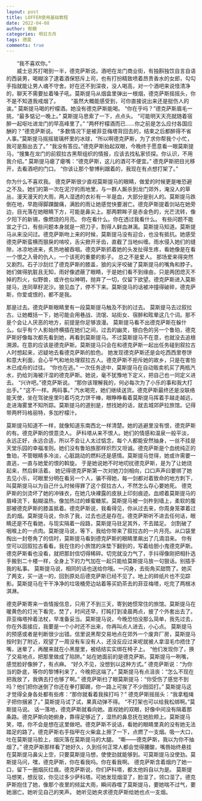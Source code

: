 ```yaml
---
layout: post
title: LOFFER使用基础教程
date: 2022-04-08
author: 郁糖
categories: 明日方舟
tags: 德莫
comments: true
---
```



&emsp;&emsp;“我不喜欢你。”  
&emsp;&emsp;威士忌苏打喝到一半，德克萨斯说。酒吧在龙门商业街，有独斟独饮自言自语的西装男，喝糊涂了逮着酒保怒斥上司，也有打扮精致喷着昂贵香水的女郎，勾勾手指就能让男人魂不守舍。好在还不到深夜，没人喝高，对一个酒吧来说怪清净的，聊天不需要扯着嗓子吼。莫斯提马从烟盒里弹出一根烟，德克萨斯摇摇头，你不是不知道我戒烟了。
&emsp;&emsp;“虽然大概能感受到，可你直接说出来还是挺伤人的诶。”
莫斯提马喝的柠檬酒。她没有德克萨斯能喝。
“你在乎吗？”德克萨斯眉毛一挑，“最多惦记一晚上。”
莫斯提马思索了一下，点点头。
“可能明天天亮就随着宿醉一起呕吐进龙门的早高峰里了。”
“两杯柠檬酒而已……你之前是怎么应付各国应酬的？”德克萨斯说。
“多数情况下是被菲亚梅塔背回去的，结束之后都醉得不省人事。”莫斯提马摇摇玻璃杯里的冰球，“所以啊德克萨斯，为了求你帮我个小忙，我可是豁出去了。”
“我没有答应。”德克萨斯抬起双眼，今晚终于愿意看一眼莫斯提马，“搜集在龙门的前叙拉古黑帮组织的情报，应该去找私家侦探。你认识，不用我介绍。”
莫斯提马瘪了瘪嘴：“德克萨斯，这儿的酒可不便宜。”
德克萨斯把目光移开，去看酒吧的门口。
“你该让那个黎博利跟着的，我现在有点想打架了。”


你为什么不喜欢我。
德克萨斯很少直视莫斯提马的眼睛，做爱的时候更是唯恐避之不及。她们的第一次在泥泞的雨地里，与一群人厮杀到龙门郊外，淹没人的草丛，漫天漫天的大雨，两人湿透的衣衫有一半是血，大部分是别人的。莫斯提马跌倒在地，早跑得脚踝酸痛，满脸的雨让她感觉快要溺亡。德克萨斯提着剑站在她旁边，目光落在她眼睛下方，可能是鼻尖上。那两颗眸子是赤金色的，光芒流转，像夕阳下的新锡，像燃烧的月亮。
你在看什么。你在透过我看什么。
有些问题不能宣之于口，有些问题本身就是一把刀子，割得人鲜血淋漓。莫斯提马知道。莫斯提马从来没问过。德克萨斯吻上来的时候，莫斯提马没有迎合，也没有抵抗。她感受德克萨斯蛮横而狠戾的啃咬，舌尖掀开牙齿，直截了当地纠缠。雨水侵入她们的缝隙，冰凉地进来，炙热地被吞咽。德克萨斯抓着她的头发扯得生疼，看她像是在看一个恨之入骨的仇人，一个该死的重要的影子。
总之不是爱人。
那场爱来得突然又剧烈。石子沙刮烂了德克萨斯的膝盖，狼的尖牙咬破了莫斯提马的嘴角和脖子。她们做得肮脏且无知，雨好像遮蔽了眼睛，于是她们看不到缘由，只是两团熄灭不掉的烈火，似野兽，或许也似神明，抛弃了一切，仅留下欲望。德克萨斯进入莫斯提马，连同草籽泥沙。狼见血了，停不下来。莫斯提马的话被冲撞得破碎，德克萨斯，你爱或恨的，都不是我。


那是过去。德克萨斯眼睛里有一段莫斯提马触及不到的过去。
莫斯提马去过叙拉古。让她概括一下，她可能会用巷战、流氓、站街女、宿醉和眩晕这几个词。那不是个会让人厌恶的地方，前提是你足够浪漫。
莫斯提马看不出德克萨斯在躲什么。似乎有个人影始终横插在她们之间，过去的幽灵，银白色的另一个鲁珀，德克萨斯好像每次都先看到她，再看到莫斯提马。不过莫斯提马不在意，也就没去追根溯源。在意的应该是德克萨斯。莫斯提马只会在和德克萨斯一起出任务碰到叙拉古人时想起来，迟疑地去看德克萨斯的脸色。
她发现德克萨斯还是会吃西西里卷饼和意大利面，会心平气和地处理叙拉古人。德克萨斯不拒斥她的故乡，只是在害怕木已成舟的过往。
“你也在逃。”
一次任务途中，莫斯提马在自动贩卖机买了两瓶汽水，扔给刘海被汗湿的德克萨斯。她说，毫不犹豫地下定义，把自己也一同定义进去。
“兴许吧。”德克萨斯说。
“那你该理解我的，何必每次为了小乐的事和我大打出手。”
“这不一样。两码事。”
汽水喝完，她们继续送货。德克萨斯最终还是没联络能天使，坐在驾驶座里叼着巧克力饼干棒，眼睁睁看着莫斯提马挥着手越走越远，走进海雾里不知所踪。莫斯提马的道别是，想找她的话，就去城郊萨拉旅馆。记得带两杯玛格丽特，多加柠檬汁。


莫斯提马知道不一样，就像知道东南西北一样清楚。她的逃避里没有恨，德克萨斯的有。德克萨斯的恨意烫人。
萨科塔从来不恨人。她们的情感和温泉一般平淡，永远正好，永远合适，所以不会让人太过惦念，每个人都能安然抽身，一丝不挂是天堂乐园的幸福准则。她们没有鲁珀族那样炽烈又坦诚。德克萨斯是个血统纯正的鲁珀，不管眼睛多冷淡，心脏跳动的燃料还是感情。莫斯提马觉得，她或许需要一直逃，一直与她爱的恨的斡旋。
于是她说她不时地叨扰德克萨斯，是为了让她烧起来，然后鲜活着。
她记得德克萨斯第一次对她刀剑相向，口口声声曰要绑了她去见小乐，可眼里分明在看另一个人，骗不得她，每一剑都对着致命的地方刺下，叫莫斯提马以为自己什么时候得罪了这个叙拉古人，不然怎么存心要她死。
德克萨斯的剑烫坏了她的冲锋衣，在她几块裸露的皮肤上印刻痕迹。血顺着莫斯提马的眉峰流下，黏糊温热，像加热过的蜂蜜糖浆。莫斯提马被一剑杵到墙上，柔软的腹部被德克萨斯的膝盖抵着。德克萨斯说，我看得见，你从过去来，你周身笼罩着过去的烟。莫斯提马说，你杀了我，过去也还是存在。德克萨斯听不进去任何话，眼睛还是不在看她，与现实隔着一段路，莫斯提马驻足其外，不去踏足。
剑割破了咽喉上的一点肉。莫斯提马说，等下，我给你带来了叙拉古的一片月亮。从口袋里掏出一封卷角了的信时，莫斯提马看到德克萨斯的眼睛里飙出了几滴泪来。
你有空可以回叙拉古看看。我在住的小旅馆的床垫下翻到的，写着给胆小鬼德克萨斯。
德克萨斯看也没看，就把那封信切得稀碎。切完就没力气了，手抖得像刚把相扑选手搬到二十楼一样，全身上下的力气加在一起只能给莫斯提马放一句狠话。别插手我的私事。
莫斯提马说，相同的话也送给你哦。一闪身，去街角买甜筒了。她买了两支，买一送一的，回到原处后德克萨斯已经不见了。地上的碎纸片也不见踪影。莫斯提马在干干净净的垃圾桶旁边站着等买奶茶去的菲亚梅塔，吃完了两根冰淇淋。


德克萨斯寄来一沓情报信息，只用了不到三天，寄到她惯常住的旅馆。莫斯提马在暖黄色的灯光下看完，焚了，时间还早，打盹打到凌晨两点，披了个外套出去了。菲亚梅塔拎着法杖，早准备妥当。莫斯提马说，今晚恐怕没那么简单，我先过去，你在外面接应，我要是一个小时还不出来，你再叫点人进去，小心点。
莫斯提马的预感或者是判断很少出错。信里说黑帮交易地点在郊外一个废弃厂房，莫斯提马按时到了附近，观望了一周没有车没有人，还没反应过来呢就被人拿湿毛巾捂住了嘴，迷晕了，再醒来就在小黑屋里，被结结实实绑在椅子上。
“他们发现你了，换了交易地点，把那里做成了陷阱。”
站在她面前的是德克萨斯。莫斯提马一咧嘴，感觉脸好像肿了，有点麻。
“好久不见，没想到以这种方式。”
德克萨斯说：“为你当的卧底，等你的黎博利来了，今晚把这端了。”
莫斯提马有点沮丧：“怎么不现在把我放了，我俩去打也够了啊。”
德克萨斯扫了眼莫斯提马：“你受伤了感觉不到吗？他们把你迷倒了你还在拳打脚踢，你一路上可挨了不少囫囵打。”
莫斯提马这才觉得全身各处都有些疼：“那你就看着我挨打吗？”
德克萨斯摇摇头：“我拿粗绳子把你捆紧了。”
莫斯提马试了试，果真动弹不得。
“不打架也可以给我松绑啊。”莫斯提马说。
话一落地，德克萨斯就看向她。直视她的双眼，好像中间没有隔着那条路。德克萨斯向她俯身，靠得足够近了，湿热的鼻息抚在她脸颊上。莫斯提马笑，喂，你不会是想在这里做吧。德克萨斯不说话，看她的眼睛里真的没有她无法踏足的路了。德克萨斯右手指甲在火柴盒上擦了一下，点燃了一支烟。吸一大口，吐在莫斯提马脸上，烟灰落在莫斯提马的大腿。
“嘶——德克萨斯，我以为你不抽烟了。”
德克萨斯那样看了她好久，久到任何正常人都会觉得腰酸，嘴唇始终悬挂在莫斯提马鼻尖上空，只要莫斯提马想，使使劲就能够到。可莫斯提马没使劲。莫斯提马问，嘿，德克萨斯，你在看我吗。你在看我啊。
德克萨斯含着烟灼了她一口，留下一圈烟灰红痕。德克萨斯说，你们萨科塔，都太他妈自以为是。
莫斯提马想笑，想反驳，你见过多少萨科塔。可她发现烟湿了，脸湿了，领口湿了。德克萨斯抱住了她，像那个夜里的倾盆大雨，瞬间吞噬了莫斯提马，要她喘不过气，要她溺亡。她听见自己的笑声。
她听见她央求德克萨斯给她也点一支烟。


